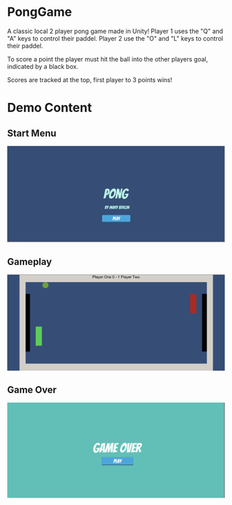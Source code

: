 # PongGame
A classic local 2 player pong game made in Unity!
Player 1 uses the "Q" and "A" keys to control their paddel.
Player 2 use the "O" and "L" keys to control their paddel.

To score a point the player must hit the ball into the other players goal, indicated by a black box.

Scores are tracked at the top, first player to 3 points wins!

# Demo Content

## Start Menu
![Start menu of Pong game, says Pong by Mary Bergin with a button that reads play](Demo_Images/StartMenu.png)

## Gameplay
![Game play of classic pong game](Demo_Images/Gameplay.png)

## Game Over
![Game over screen with button that reads play, to restart the game](Demo_Images/Gameover.png)
